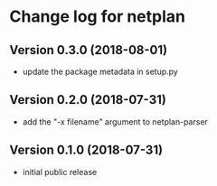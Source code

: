 # Change log for netplan

## Version 0.3.0 (2018-08-01)

- update the package metadata in setup.py

## Version 0.2.0 (2018-07-31)

- add the "-x filename" argument to netplan-parser

## Version 0.1.0 (2018-07-31)

- initial public release
